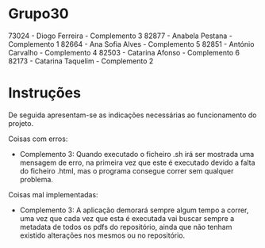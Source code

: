 # Grupo30
73024 - Diogo Ferreira - Complemento 3
82877 - Anabela Pestana - Complemento 1
82664 - Ana Sofia Alves - Complemento 5
82851 - António Carvalho - Complemento 4
82503 - Catarina Afonso - Complemento 6
82173 - Catarina Taquelim - Complemento 2


# Instruções 
De seguida apresentam-se as indicações necessárias ao funcionamento do projeto. 









Coisas com erros:

 - Complemento 3:
  Quando executado o ficheiro .sh irá ser mostrada uma mensagem de erro, na primeira vez que este é executado devido a falta do ficheiro .html, mas o programa consegue correr sem qualquer problema.

Coisas mal implementadas:

- Complemento 3:
  A aplicação demorará sempre algum tempo a correr, uma vez que cada vez que esta é executada vai buscar sempre a metadata de todos os pdfs do repositório, ainda que não tenham existido alterações nos mesmos ou no repositório.

